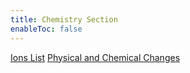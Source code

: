```yaml
---
title: Chemistry Section
enableToc: false
---
```

[Ions List](notes/year9/science/chemistry/ions)
[Physical and Chemical Changes](physchemchange.md)
